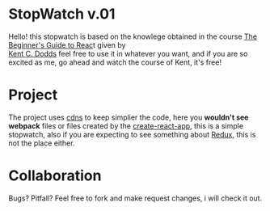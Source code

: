 # StopWatch v.01

Hello! this stopwatch is based on the knowlege obtained in the course [The Beginner's Guide to Reac](https://egghead.io/lessons/react-use-component-state-with-react)t given by  
[Kent C. Dodds](https://kentcdodds.com/) feel free to use it in whatever you want, and if you are so excited as me, go ahead and watch the course of Kent, it's free!

# Project

The project uses [cdns](https://www.cloudflare.com/learning/cdn/what-is-a-cdn/) to keep simplier the code, here you **wouldn't see webpack** files or files created by the [create-react-app](https://github.com/facebook/create-react-app), this is a simple stopwatch, also if you are expecting to see something about [Redux](https://es.redux.js.org/), this is not the place either.

# Collaboration

Bugs? Pitfall? Feel free to fork and make request changes, i will check it out.
